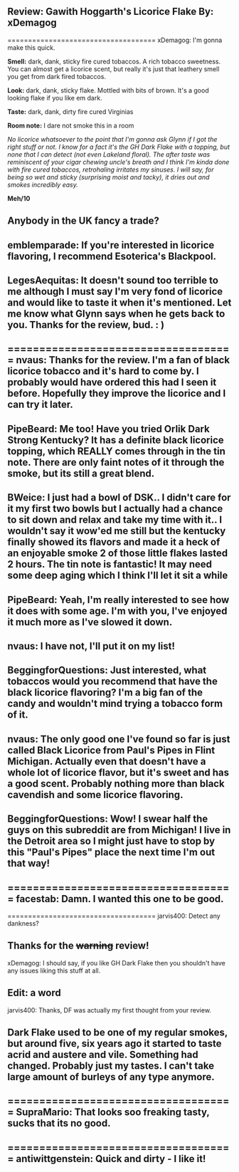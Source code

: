 Review: Gawith Hoggarth's Licorice Flake
By: xDemagog
---

====================================
xDemagog: I'm gonna make this quick. 

**Smell:** dark, dank, sticky fire cured tobaccos. A rich tobacco sweetness. You can almost get a licorice scent, but really it's just that leathery smell you get from dark fired tobaccos. 

**Look:** dark, dank, sticky flake. Mottled with bits of brown. It's a good looking flake if you like em dark.  

**Taste:** dark, dank, dirty fire cured Virginias

**Room note:** I dare not smoke this in a room

*No licorice whatsoever to the point that I'm gonna ask Glynn if I got the right stuff or not. I know for a fact it's the GH Dark Flake with a topping, but none that I can detect (not even Lakeland floral). The after taste was reminiscent of your cigar chewing uncle's breath and I think I'm kinda done with fire cured tobaccos, retrohaling irritates my sinuses. I will say, for being so wet and sticky (surprising moist and tacky), it dries out and smokes incredibly easy.*

**Meh/10**

Anybody in the UK fancy a trade?
--
emblemparade: If you're interested in licorice flavoring, I recommend Esoterica's Blackpool.
--
LegesAequitas: It doesn't sound too terrible to me although I must say I'm very fond of licorice and would like to taste it when it's mentioned. Let me know what Glynn says when he gets back to you. Thanks for the review, bud. : )
--
====================================
nvaus: Thanks for the review. I'm a fan of black licorice tobacco and it's hard to come by. I probably would have ordered this had I seen it before. Hopefully they improve the licorice and I can try it later.
--
PipeBeard: Me too! Have you tried Orlik Dark Strong Kentucky?  It has a definite black licorice topping, which REALLY comes through in the tin note.  There are only faint notes of it through the smoke, but its still a great blend.
--
BWeice: I just had a bowl of DSK.. I didn't care for it my first two bowls but I actually had a chance to sit down and relax and take my time with it.. I wouldn't say it wow'ed me still but the kentucky finally showed its flavors and made it a heck of an enjoyable smoke 2 of those little flakes lasted 2 hours. The tin note is **fantastic!** It may need some deep aging which I think I'll let it sit a while
--
PipeBeard: Yeah, I'm really interested to see how it does with some age.  I'm with you, I've enjoyed it much more as I've slowed it down.
--
nvaus: I have not, I'll put it on my list!
--
BeggingforQuestions: Just interested, what tobaccos would you recommend that have the black licorice flavoring? I'm a big fan of the candy and wouldn't mind trying a tobacco form of it.
--
nvaus: The only good one I've found so far is just called Black Licorice from Paul's Pipes in Flint Michigan. Actually even that doesn't have a whole lot of licorice flavor, but it's sweet and has a good scent. Probably nothing more than black cavendish and some licorice flavoring.
--
BeggingforQuestions: Wow! I swear half the guys on this subreddit are from Michigan! I live in the Detroit area so I might just have to stop by this "Paul's Pipes" place the next time I'm out that way!
--
====================================
facestab: Damn. I wanted this one to be good. 
--
====================================
jarvis400: Detect any dankness?

Thanks for the ~~warning~~ review!
--
xDemagog: I should say, if you like GH Dark Flake then you shouldn't have any issues liking this stuff at all. 

Edit: a word
--
jarvis400: Thanks, DF was actually my first thought from your review.

Dark Flake used to be one of my regular smokes, but around five, six years ago it started to taste acrid and austere and vile. Something had changed. Probably just my tastes. I can't take large amount of burleys of any type anymore.
--
====================================
SupraMario: That looks soo freaking tasty, sucks that its no good.
--
====================================
antiwittgenstein: Quick and dirty - I like it!
--
